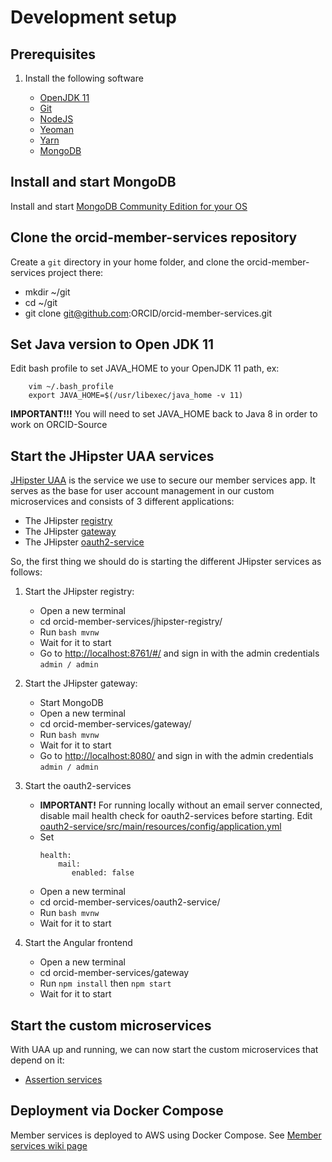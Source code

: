 # Development setup

## Prerequisites

1. Install the following software

    - [OpenJDK 11](https://openjdk.java.net/install/)
    - [Git](https://git-scm.com/downloads)
    - [NodeJS](https://nodejs.org/en/download)
    - [Yeoman](https://yeoman.io/learning/)
    - [Yarn](https://yarnpkg.com/lang/en/docs/install/#mac-stable)
    - [MongoDB](https://docs.mongodb.com/manual/installation/)

## Install and start MongoDB

Install and start [MongoDB Community Edition for your OS](https://docs.mongodb.com/manual/administration/install-community/)

## Clone the orcid-member-services repository

Create a `git` directory in your home folder, and clone the orcid-member-services project there:

- mkdir ~/git
- cd ~/git
- git clone git@github.com:ORCID/orcid-member-services.git

## Set Java version to Open JDK 11

Edit bash profile to set JAVA_HOME to your OpenJDK 11 path, ex:

        vim ~/.bash_profile
        export JAVA_HOME=$(/usr/libexec/java_home -v 11)

**IMPORTANT!!!** You will need to set JAVA_HOME back to Java 8 in order to work on ORCID-Source  

## Start the JHipster UAA services     

[JHipster UAA](https://www.jhipster.tech/using-uaa/) is the service we use to secure our member services app. It serves as the base for user account management in our custom microservices and consists of 3 different applications:

- The JHipster [registry](https://github.com/jhipster/jhipster-registry)
- The JHipster [gateway](https://www.jhipster.tech/api-gateway/)
- The JHipster [oauth2-service](https://www.jhipster.tech/using-uaa)
    
So, the first thing we should do is starting the different JHipster services as follows:   

1. Start the JHipster registry:

    - Open a new terminal 
    - cd orcid-member-services/jhipster-registry/
    - Run `bash mvnw`
    - Wait for it to start
    - Go to [http://localhost:8761/#/](http://localhost:8761/#/) and sign in with the admin credentials `admin / admin`

2. Start the JHipster gateway:
    
    - Start MongoDB
    - Open a new terminal 
    - cd orcid-member-services/gateway/    
    - Run `bash mvnw`
    - Wait for it to start
    - Go to [http://localhost:8080/](http://localhost:8080/) and sign in with the admin credentials `admin / admin`

3. Start the oauth2-services
    
    - **IMPORTANT!** For running locally without an email server connected, disable mail health check for oauth2-services before starting. Edit [oauth2-service/src/main/resources/config/application.yml](https://github.com/ORCID/orcid-member-services/blob/master/oauth2-service/src/main/resources/config/application.yml#L60)
    - Set 
        ```
        health:
            mail:
               enabled: false
        ```
    - Open a new terminal 
    - cd orcid-member-services/oauth2-service/  
    - Run `bash mvnw`
    - Wait for it to start
    
4. Start the Angular frontend

    - Open a new terminal 
    - cd orcid-member-services/gateway 
    - Run `npm install` then `npm start`
    - Wait for it to start

## Start the custom microservices
With UAA up and running, we can now start the custom microservices that depend on it:

- [Assertion services](ASSERTION_SERVICES.md)

## Deployment via Docker Compose
Member services is deployed to AWS using Docker Compose.
See [Member services wiki page](https://github.com/ORCID/ORCID-Internal/wiki/Member-services)
